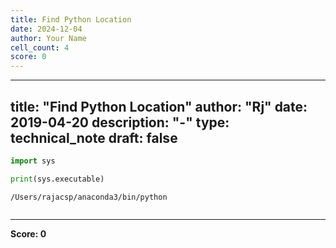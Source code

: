 ```yaml
---
title: Find Python Location
date: 2024-12-04
author: Your Name
cell_count: 4
score: 0
---
```


---
title: "Find Python Location"
author: "Rj"
date: 2019-04-20
description: "-"
type: technical_note
draft: false
---

```python
import sys
```


```python
print(sys.executable)
```

    /Users/rajacsp/anaconda3/bin/python



```python

```


---
**Score: 0**